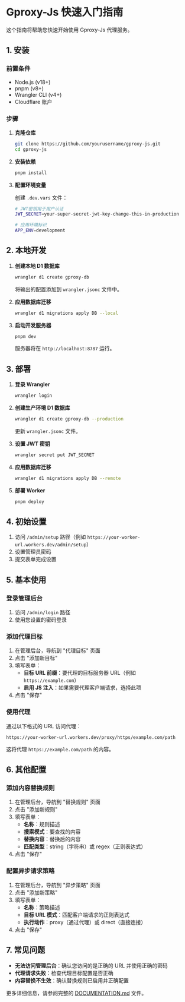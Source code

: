 # Gproxy-Js 快速入门指南

这个指南将帮助您快速开始使用 Gproxy-Js 代理服务。

## 1. 安装

### 前置条件

- Node.js (v18+)
- pnpm (v8+)
- Wrangler CLI (v4+)
- Cloudflare 账户

### 步骤

1. **克隆仓库**

   ```bash
   git clone https://github.com/yourusername/gproxy-js.git
   cd gproxy-js
   ```

2. **安装依赖**

   ```bash
   pnpm install
   ```

3. **配置环境变量**

   创建 `.dev.vars` 文件：

   ```bash
   # JWT密钥用于用户认证
   JWT_SECRET=your-super-secret-jwt-key-change-this-in-production
   
   # 应用环境标识
   APP_ENV=development
   ```

## 2. 本地开发

1. **创建本地 D1 数据库**

   ```bash
   wrangler d1 create gproxy-db
   ```

   将输出的配置添加到 `wrangler.jsonc` 文件中。

2. **应用数据库迁移**

   ```bash
   wrangler d1 migrations apply DB --local
   ```

3. **启动开发服务器**

   ```bash
   pnpm dev
   ```

   服务器将在 `http://localhost:8787` 运行。

## 3. 部署

1. **登录 Wrangler**

   ```bash
   wrangler login
   ```

2. **创建生产环境 D1 数据库**

   ```bash
   wrangler d1 create gproxy-db --production
   ```

   更新 `wrangler.jsonc` 文件。

3. **设置 JWT 密钥**

   ```bash
   wrangler secret put JWT_SECRET
   ```

4. **应用数据库迁移**

   ```bash
   wrangler d1 migrations apply DB --remote
   ```

5. **部署 Worker**

   ```bash
   pnpm deploy
   ```

## 4. 初始设置

1. 访问 `/admin/setup` 路径（例如 `https://your-worker-url.workers.dev/admin/setup`）
2. 设置管理员密码
3. 提交表单完成设置

## 5. 基本使用

### 登录管理后台

1. 访问 `/admin/login` 路径
2. 使用您设置的密码登录

### 添加代理目标

1. 在管理后台，导航到 "代理目标" 页面
2. 点击 "添加新目标"
3. 填写表单：
   - **目标 URL 前缀**：要代理的目标服务器 URL（例如 `https://example.com`）
   - **启用 JS 注入**：如果需要代理客户端请求，选择此项
4. 点击 "保存"

### 使用代理

通过以下格式的 URL 访问代理：

```
https://your-worker-url.workers.dev/proxy/https/example.com/path
```

这将代理 `https://example.com/path` 的内容。

## 6. 其他配置

### 添加内容替换规则

1. 在管理后台，导航到 "替换规则" 页面
2. 点击 "添加新规则"
3. 填写表单：
   - **名称**：规则描述
   - **搜索模式**：要查找的内容
   - **替换内容**：替换后的内容
   - **匹配类型**：string（字符串）或 regex（正则表达式）
4. 点击 "保存"

### 配置异步请求策略

1. 在管理后台，导航到 "异步策略" 页面
2. 点击 "添加新策略"
3. 填写表单：
   - **名称**：策略描述
   - **目标 URL 模式**：匹配客户端请求的正则表达式
   - **执行动作**：proxy（通过代理）或 direct（直接连接）
4. 点击 "保存"

## 7. 常见问题

- **无法访问管理后台**：确认您访问的是正确的 URL 并使用正确的密码
- **代理请求失败**：检查代理目标配置是否正确
- **内容替换不生效**：确认替换规则已启用并正确配置

更多详细信息，请参阅完整的 [DOCUMENTATION.md](DOCUMENTATION.md) 文件。 